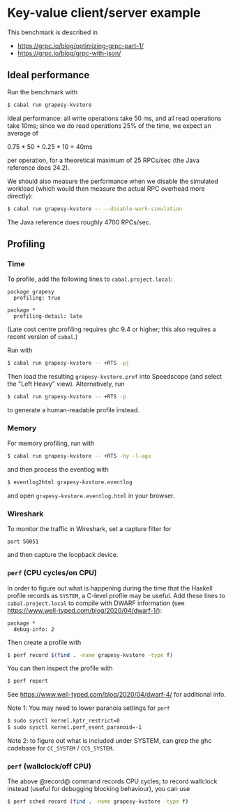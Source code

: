 # Key-value client/server example

This benchmark is described in

* <https://grpc.io/blog/optimizing-grpc-part-1/>
* <https://grpc.io/blog/grpc-with-json/>

## Ideal performance

Run the benchmark with

```bash
$ cabal run grapesy-kvstore
```

Ideal performance: all write operations take 50 ms, and all read operations take
10ms; since we do read operations 25% of the time, we expect an average of

0.75 * 50 + 0.25 * 10 = 40ms

per operation, for a theoretical maximum of 25 RPCs/sec (the Java reference does
24.2).

We should also measure the performance when we disable the simulated workload
(which would then measure the actual RPC overhead more directly):

```bash
$ cabal run grapesy-kvstore -- --disable-work-simulation
```

The Java reference does roughly 4700 RPCs/sec.

## Profiling

### Time

To profile, add the following lines to `cabal.project.local`:

```
package grapesy
  profiling: true

package *
  profiling-detail: late
```

(Late cost centre profiling requires ghc 9.4 or higher; this also requires a
recent version of `cabal`.)

Run with

```bash
$ cabal run grapesy-kvstore -- +RTS -pj
```

Then load the resulting `grapesy-kvstore.prof` into Speedscope (and select
the "Left Heavy" view). Alternatively, run

```bash
$ cabal run grapesy-kvstore -- +RTS -p
```

to generate a human-readable profile instead.

### Memory

For memory profiling, run with

```bash
$ cabal run grapesy-kvstore -- +RTS -hy -l-agu
```

and then process the eventlog with

```bash
$ eventlog2html grapesy-kvstore.eventlog
```

and open `grapesy-kvstore.eventlog.html` in your browser.

### Wireshark

To monitor the traffic in Wireshark, set a capture filter for

```
port 50051
```

and then capture the loopback device.

### `perf` (CPU cycles/on CPU)

In order to figure out what is happening during the time that the Haskell
profile records as `SYSTEM`, a C-level profile may be useful. Add these lines
to `cabal.project.local` to compile with DWARF information (see
https://www.well-typed.com/blog/2020/04/dwarf-1/):

```
package *
  debug-info: 2
```

Then create a profile with

```bash
$ perf record $(find . -name grapesy-kvstore -type f)
```

You can then inspect the profile with

```bash
$ perf report
```

See https://www.well-typed.com/blog/2020/04/dwarf-4/ for additional info.

Note 1: You may need to lower paranoia settings for `perf`

```bash
$ sudo sysctl kernel.kptr_restrict=0
$ sudo sysctl kernel.perf_event_paranoid=-1
```

Note 2: to figure out what is included under SYSTEM, can grep the ghc
codebase for `CC_SYSTEM` / `CCS_SYSTEM`.

### `perf` (wallclock/off CPU)

The above @record@ command records CPU cycles; to record wallclock instead
(useful for debugging blocking behaviour), you can use

```bash
$ perf sched record (find . -name grapesy-kvstore -type f)
```
